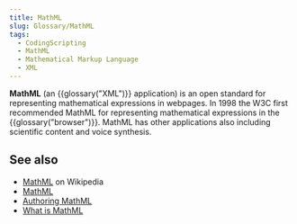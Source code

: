 ```yaml
---
title: MathML
slug: Glossary/MathML
tags:
  - CodingScripting
  - MathML
  - Mathematical Markup Language
  - XML
---
```


**MathML** (an {{glossary("XML")}} application) is an open standard for representing mathematical expressions in webpages. In 1998 the W3C first recommended MathML for representing mathematical expressions in the {{glossary("browser")}}. MathML has other applications also including scientific content and voice synthesis.

## See also

- [MathML](https://en.wikipedia.org/wiki/MathML) on Wikipedia
- [MathML](/en-US/docs/Web/MathML)
- [Authoring MathML](/en-US/docs/Web/MathML/Authoring)
- [What is MathML](https://www.w3.org/Math/whatIsMathML.html)
